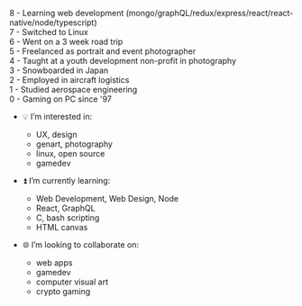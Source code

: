 8 - Learning web development (mongo/graphQL/redux/express/react/react-native/node/typescript) <br>
7 - Switched to Linux <br>
6 - Went on a 3 week road trip <br>
5 - Freelanced as portrait and event photographer <br>
4 - Taught at a youth development non-profit in photography <br>
3 - Snowboarded in Japan <br>
2 - Employed in aircraft logistics <br>
1 - Studied aerospace engineering <br>
0 - Gaming on PC since '97

- 💡 I’m interested in:
  - UX, design
  - genart, photography
  - linux, open source
  - gamedev
  
- ⏫ I’m currently learning:
  - Web Development, Web Design, Node
  - React, GraphQL
  - C, bash scripting
  - HTML canvas
  
- 🌐 I’m looking to collaborate on:
  - web apps
  - gamedev
  - computer visual art
  - crypto gaming

<!--- 📡 How to reach me:
  - TBD
---!>

<!---
protofarer/protofarer is a ✨ special ✨ repository because its `README.md` (this file) appears on your GitHub profile.
You can click the Preview link to take a look at your changes.
--->
